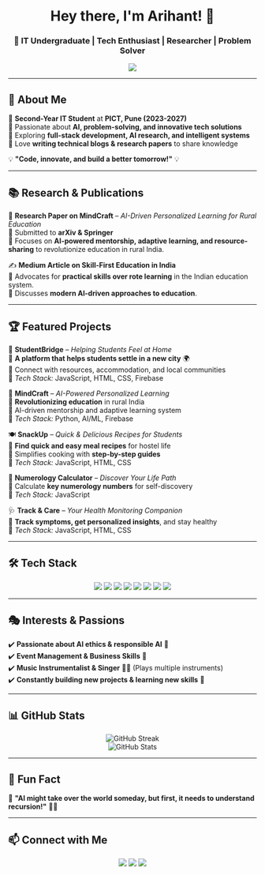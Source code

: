 <h1 align="center">Hey there, I'm Arihant! 👋</h1>
<h3 align="center">🚀 IT Undergraduate | Tech Enthusiast | Researcher | Problem Solver</h3>

<p align="center">
  <img src="https://readme-typing-svg.herokuapp.com?font=Fira+Code&size=18&duration=4000&pause=500&color=FF5733&center=true&width=550&lines=AI+Researcher+%7C+Innovator+%7C+Tech+Enthusiast;Problem+Solver+%7C+Business+Thinker+%7C+Event+Organizer;Passionate+About+Technology+and+Music+%F0%9F%8E%A7%F0%9F%92%BB">
</p>

---

## 🌟 About Me  
🔹 **Second-Year IT Student** at **PICT, Pune (2023-2027)**  
🔹 Passionate about **AI, problem-solving, and innovative tech solutions**  
🔹 Exploring **full-stack development, AI research, and intelligent systems**  
🔹 Love **writing technical blogs & research papers** to share knowledge  

💡 **"Code, innovate, and build a better tomorrow!"** 💡  

---

## 📚 Research & Publications  
📝 **Research Paper on MindCraft** – *AI-Driven Personalized Learning for Rural Education*  
🔹 Submitted to **arXiv & Springer**  
🔹 Focuses on **AI-powered mentorship, adaptive learning, and resource-sharing** to revolutionize education in rural India.  

✍️ **Medium Article on Skill-First Education in India**  
🔹 Advocates for **practical skills over rote learning** in the Indian education system.  
🔹 Discusses **modern AI-driven approaches to education**.  

---

## 🏆 Featured Projects  

🚀 **StudentBridge** – *Helping Students Feel at Home*  
🔹 **A platform that helps students settle in a new city** 🌍  
🔹 Connect with resources, accommodation, and local communities  
🔹 *Tech Stack:* JavaScript, HTML, CSS, Firebase  

🎯 **MindCraft** – *AI-Powered Personalized Learning*  
🔹 **Revolutionizing education** in rural India  
🔹 AI-driven mentorship and adaptive learning system  
🔹 *Tech Stack:* Python, AI/ML, Firebase  

🍽️ **SnackUp** – *Quick & Delicious Recipes for Students*  
🔹 **Find quick and easy meal recipes** for hostel life  
🔹 Simplifies cooking with **step-by-step guides**  
🔹 *Tech Stack:* JavaScript, HTML, CSS  

🧮 **Numerology Calculator** – *Discover Your Life Path*  
🔹 Calculate **key numerology numbers** for self-discovery  
🔹 *Tech Stack:* JavaScript  

🩺 **Track & Care** – *Your Health Monitoring Companion*  
🔹 **Track symptoms, get personalized insights**, and stay healthy  
🔹 *Tech Stack:* JavaScript, HTML, CSS  

---

## 🛠️ Tech Stack  
<p align="center">
  <img src="https://img.shields.io/badge/C++-00599C?style=for-the-badge&logo=c%2B%2B&logoColor=white" />
  <img src="https://img.shields.io/badge/Java-ED8B00?style=for-the-badge&logo=java&logoColor=white" />
  <img src="https://img.shields.io/badge/JavaScript-F7DF1E?style=for-the-badge&logo=javascript&logoColor=black" />
  <img src="https://img.shields.io/badge/HTML5-E34F26?style=for-the-badge&logo=html5&logoColor=white" />
  <img src="https://img.shields.io/badge/CSS3-1572B6?style=for-the-badge&logo=css3&logoColor=white" />
  <img src="https://img.shields.io/badge/Firebase-FFCA28?style=for-the-badge&logo=firebase&logoColor=black" />
  <img src="https://img.shields.io/badge/MySQL-4479A1?style=for-the-badge&logo=mysql&logoColor=white" />
  <img src="https://img.shields.io/badge/Git-GitHub?style=for-the-badge&logo=git&logoColor=white" />
</p>

---

## 🎭 Interests & Passions  
✔️ **Passionate about AI ethics & responsible AI** 🤖  
✔️ **Event Management & Business Skills** 🎯  
✔️ **Music Instrumentalist & Singer** 🎸🎤 (Plays multiple instruments)  
✔️ **Constantly building new projects & learning new skills** 🚀  

---

## 📊 GitHub Stats  
<p align="center">
  <img src="https://github-readme-streak-stats.herokuapp.com/?user=ab020206&theme=radical" alt="GitHub Streak" />
  <br>
  <img src="https://github-readme-stats.vercel.app/api?username=ab020206&show_icons=true&theme=radical" alt="GitHub Stats" />
</p>

---

## 🎵 Fun Fact  
💬 **"AI might take over the world someday, but first, it needs to understand recursion!"** 🤖🔄  

---

## 📫 Connect with Me  
<p align="center">
  <a href="https://www.linkedin.com/in/arihantbardia02"><img src="https://img.shields.io/badge/LinkedIn-0A66C2?style=for-the-badge&logo=linkedin&logoColor=white" /></a>
  <a href="https://github.com/ab020206"><img src="https://img.shields.io/badge/GitHub-181717?style=for-the-badge&logo=github&logoColor=white" /></a>
  <a href="https://medium.com/@arihant.bardia123me"><img src="https://img.shields.io/badge/Medium-000000?style=for-the-badge&logo=medium&logoColor=white" /></a>
</p>


